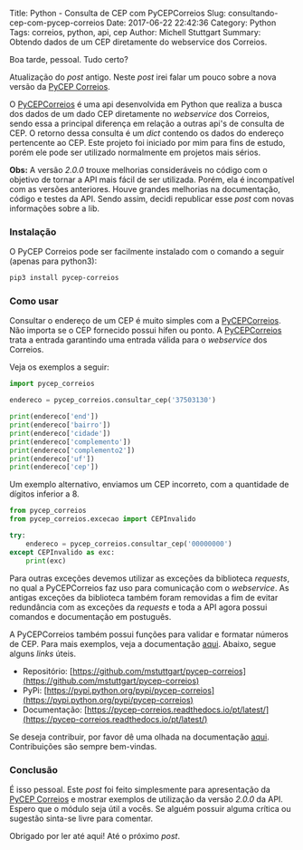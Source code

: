 Title: Python - Consulta de CEP com PyCEPCorreios
Slug: consultando-cep-com-pycep-correios
Date: 2017-06-22 22:42:36
Category: Python
Tags: correios, python, api, cep
Author: Michell Stuttgart
Summary: Obtendo dados de um CEP diretamente do webservice dos Correios.

Boa tarde, pessoal. Tudo certo?

Atualização do *post* antigo. Neste *post* irei falar um pouco sobre a nova versão da [PyCEP Correios](https://github.com/mstuttgart/pycep-correios).

O [PyCEPCorreios](https://github.com/mstuttgart/pycep-correios) é uma api desenvolvida em Python que realiza a busca dos dados de um dado CEP diretamente no *webservice* dos Correios, sendo essa a principal diferença em relação a outras api's de consulta de CEP. O retorno dessa consulta é um *dict* contendo os dados do endereço pertencente ao CEP. Este projeto foi iniciado por mim para fins de estudo, porém ele pode ser utilizado normalmente em projetos mais sérios.

**Obs:** A versão *2.0.0* trouxe melhorias consideráveis no código com o objetivo de tornar a API mais
fácil de ser utilizada. Porém, ela é incompatível com as versões anteriores. Houve
grandes melhorias na documentação, código e testes da API. Sendo assim,
decidi republicar esse *post* com novas informações sobre a lib.

### Instalação

O PyCEP Correios pode ser facilmente instalado com o comando a seguir (apenas para python3):

```bash
pip3 install pycep-correios
```

### Como usar

Consultar o endereço de um CEP é muito simples com a [PyCEPCorreios](https://github.com/mstuttgart/pycep-correios). Não importa se o CEP fornecido possui hífen ou ponto. A [PyCEPCorreios](https://github.com/mstuttgart/pycep-correios) trata a entrada garantindo uma entrada válida para o *webservice* dos Correios.

Veja os exemplos a seguir:

```python
import pycep_correios

endereco = pycep_correios.consultar_cep('37503130')

print(endereco['end'])
print(endereco['bairro'])
print(endereco['cidade'])
print(endereco['complemento'])
print(endereco['complemento2'])
print(endereco['uf'])
print(endereco['cep'])

```

Um exemplo alternativo, enviamos um CEP incorreto, com a quantidade de dígitos inferior a 8.

```python
from pycep_correios
from pycep_correios.excecao import CEPInvalido

try:
    endereco = pycep_correios.consultar_cep('00000000')
except CEPInvalido as exc:
    print(exc)

```

Para outras exceções devemos utilizar as exceções da biblioteca *requests*, no qual a
PyCEPCorreios faz uso para comunicação com o *webservice*. As antigas exceções da biblioteca também foram removidas a fim de evitar redundância com as exceções da *requests* e toda a API agora possui comandos e documentação em postuguês.

A PyCEPCorreios também possui funções para validar e formatar números de CEP. Para mais exemplos, veja a documentação [aqui](https://pycep-correios.readthedocs.io/pt/latest/usage.html). Abaixo, segue alguns *links* úteis.

* Repositório: [https://github.com/mstuttgart/pycep-correios](https://github.com/mstuttgart/pycep-correios)
* PyPi: [https://pypi.python.org/pypi/pycep-correios](https://pypi.python.org/pypi/pycep-correios)
* Documentação: [https://pycep-correios.readthedocs.io/pt/latest/](https://pycep-correios.readthedocs.io/pt/latest/)

Se deseja contribuir, por favor dê uma olhada na documentação [aqui](https://pycep-correios.readthedocs.io/pt/latest/contributing.html). Contribuições são sempre bem-vindas.

### Conclusão

É isso pessoal. Este *post* foi feito simplesmente para apresentação da [PyCEP Correios](https://github.com/mstuttgart/pycep-correios) e mostrar exemplos
de utilização da versão *2.0.0* da API. Espero que o módulo seja útil a vocês. Se alguém possuir alguma crítica ou sugestão sinta-se livre para comentar.

Obrigado por ler até aqui! Até o próximo *post*.
